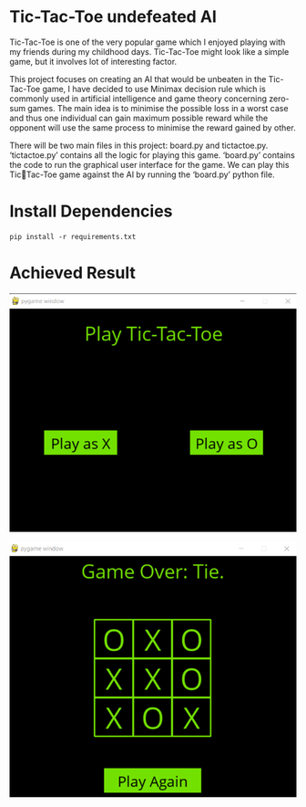 # Tic-Tac-Toe undefeated AI 

Tic-Tac-Toe is one of the very popular game which I enjoyed playing with my friends during my childhood days. Tic-Tac-Toe might look like a simple game, but it involves lot of interesting factor.

This project focuses on creating an AI that would be unbeaten in the Tic-Tac-Toe game, I have decided to use Minimax decision rule which is commonly used in artificial intelligence and game theory concerning zero-sum games. The main idea is to minimise the possible loss in a worst case and thus one individual can gain maximum possible reward while the opponent will use the same process to minimise the reward gained by other.

There will be two main files in this project: board.py and tictactoe.py. 
‘tictactoe.py’ contains all the logic for playing this game. ‘board.py’ contains the code to run the graphical user interface for the game. We can play this TicTac-Toe game against the AI by running the ‘board.py’ python file.

# Install Dependencies

``` 
pip install -r requirements.txt
```

# Achieved Result

![Home Page](/homepage.png)

![Game Over](/gameover.png)
